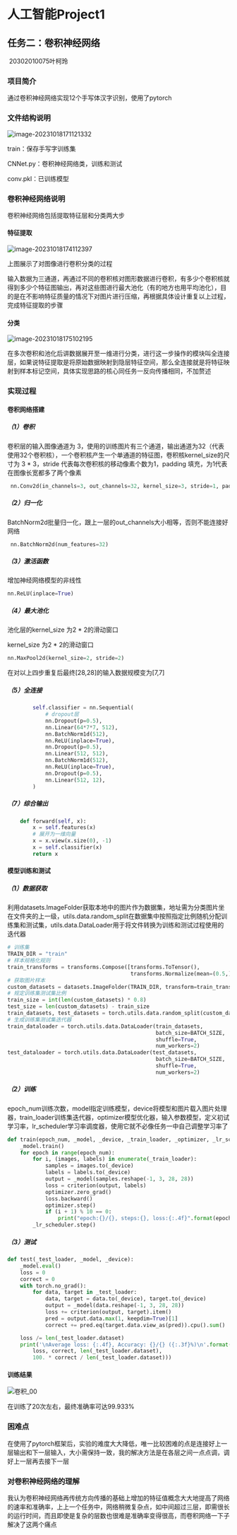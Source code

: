 # 人工智能Project1

## 任务二：卷积神经网络

​																20302010075叶柯玲

### 项目简介

通过卷积神经网络实现12个手写体汉字识别，使用了pytorch

### 文件结构说明

![image-20231018171121332](C:\Users\yekel\AppData\Roaming\Typora\typora-user-images\image-20231018171121332.png)

train：保存手写字训练集

CNNet.py：卷积神经网络类，训练和测试

conv.pkl：已训练模型

### 卷积神经网络说明

卷积神经网络包括提取特征层和分类两大步

#### 特征提取

![image-20231018174112397](C:\Users\yekel\AppData\Roaming\Typora\typora-user-images\image-20231018174112397.png)

上图展示了对图像进行卷积分类的过程

输入数据为三通道，再通过不同的卷积核对图形数据进行卷积，有多少个卷积核就得到多少个特征图输出，再对这些图进行最大池化（有的地方也用平均池化），目的是在不影响特征质量的情况下对图片进行压缩，再根据具体设计重复以上过程，完成特征提取的步骤

#### 分类

![image-20231018175102195](C:\Users\yekel\AppData\Roaming\Typora\typora-user-images\image-20231018175102195.png)

在多次卷积和池化后讲数据展开至一维进行分类，进行这一步操作的模块叫全连接层，如果说特征提取是将原始数据映射到隐层特征空间，那么全连接就是将特征映射到样本标记空间，具体实现思路的核心同任务一反向传播相同，不加赘述

### 实现过程

#### 卷积网络搭建

##### （1）卷积

卷积层的输入图像通道为 3，使用的训练图片有三个通道，输出通道为32（代表使用32个卷积核），一个卷积核产生一个单通道的特征图，卷积核kernel_size的尺寸为 3 * 3，stride 代表每次卷积核的移动像素个数为1，padding 填充，为1代表在图像长宽都多了两个像素

```python
 nn.Conv2d(in_channels=3, out_channels=32, kernel_size=3, stride=1, padding=1)
```

##### （2）归一化

BatchNorm2d批量归一化，跟上一层的out_channels大小相等，否则不能连接好网络

```python
 nn.BatchNorm2d(num_features=32)
```

##### （3）激活函数

增加神经网络模型的非线性

```python
nn.ReLU(inplace=True)
```

##### （4）最大池化

池化层的kernel_size 为2 \* 2的滑动窗口

 kernel_size 为2 \* 2的滑动窗口

```python
nn.MaxPool2d(kernel_size=2, stride=2)
```

在对以上四步重复后最终[28,28]的输入数据规模变为[7,7]

##### （5）全连接

```python
        self.classifier = nn.Sequential(
            # dropout层
            nn.Dropout(p=0.5),
            nn.Linear(64*7*7, 512),
            nn.BatchNorm1d(512),
            nn.ReLU(inplace=True),
            nn.Dropout(p=0.5),
            nn.Linear(512, 512),
            nn.BatchNorm1d(512),
            nn.ReLU(inplace=True),
            nn.Dropout(p=0.5),
            nn.Linear(512, 12),
        )
```

##### （7）综合输出

```python
    def forward(self, x):
        x = self.features(x)
        # 展开为一维向量
        x = x.view(x.size(0), -1)
        x = self.classifier(x)
        return x
```

#### 模型训练和测试

##### （1）数据获取

利用datasets.ImageFolder获取本地中的图片作为数据集，地址需为分类图片坐在文件夹的上一级，utils.data.random_split在数据集中按照指定比例随机分配训练集和测试集，utils.data.DataLoader用于将文件转换为训练和测试过程使用的迭代器

```python
# 训练集
TRAIN_DIR = "train"
# 样本规格化规则
train_transforms = transforms.Compose([transforms.ToTensor(),
                                       transforms.Normalize(mean=(0.5,), std=(0.5,))])
# 获取图片样本
custom_datasets = datasets.ImageFolder(TRAIN_DIR, transform=train_transforms)
# 规定训练集测试集比例
train_size = int(len(custom_datasets) * 0.8)
test_size = len(custom_datasets) - train_size
train_datasets, test_datasets = torch.utils.data.random_split(custom_datasets, [train_size, test_size])
# 生成训练集测试集迭代器
train_dataloader = torch.utils.data.DataLoader(train_datasets,
                                               batch_size=BATCH_SIZE,
                                               shuffle=True,
                                               num_workers=2)
test_dataloader = torch.utils.data.DataLoader(test_datasets,
                                               batch_size=BATCH_SIZE,
                                               shuffle=True,
                                               num_workers=2)
```

##### （2）训练

epoch_num训练次数，model指定训练模型，device将模型和图片载入图片处理器，train_loader训练集迭代器，optimizer模型优化器，输入参数模型，定义初试学习率，lr_scheduler学习率调度器，使用它就不必像任务一中自己调整学习率了

```python
def train(epoch_num, _model, _device, _train_loader, _optimizer, _lr_scheduler):
    _model.train()
    for epoch in range(epoch_num):
        for i, (images, labels) in enumerate(_train_loader):
            samples = images.to(_device)
            labels = labels.to(_device)
            output = _model(samples.reshape(-1, 3, 28, 28))
            loss = criterion(output, labels)
            optimizer.zero_grad()
            loss.backward()
            optimizer.step()
            if (i + 1) % 10 == 0:
                print("epoch:{}/{}, steps:{}, loss:{:.4f}".format(epoch + 1, epoch_num, i + 1, loss.item()))
        _lr_scheduler.step()
```

##### （3）测试

```python
def test(_test_loader, _model, _device):
    _model.eval()
    loss = 0
    correct = 0
    with torch.no_grad():
        for data, target in _test_loader:
            data, target = data.to(_device), target.to(_device)
            output = _model(data.reshape(-1, 3, 28, 28))
            loss += criterion(output, target).item()
            pred = output.data.max(1, keepdim=True)[1]
            correct += pred.eq(target.data.view_as(pred)).cpu().sum()

    loss /= len(_test_loader.dataset)
    print('\nAverage loss: {:.4f}, Accuracy: {}/{} ({:.3f}%)\n'.format(
        loss, correct, len(_test_loader.dataset),
        100. * correct / len(_test_loader.dataset)))
```

#### 训练结果

![卷积_00](训练过程记录\卷积_00.png)

在训练了20次左右，最终准确率可达99.933%

### 困难点

在使用了pytorch框架后，实验的难度大大降低，唯一比较困难的点是连接好上一层输出和下一层输入，大小需保持一致，我的解决方法是在各层之间一点点调，调好上一层再去接下一层

### 对卷积神经网络的理解

我认为卷积神经网络再传统方向传播的基础上增加的特征值概念大大地提高了网络的速率和准确率，上上一个任务中，网络稍微复杂点，如中间超过三层，即需很长的运行时间，而且即使是复杂的层数也很难是准确率变得很高，而卷积网络一下子解决了这两个痛点